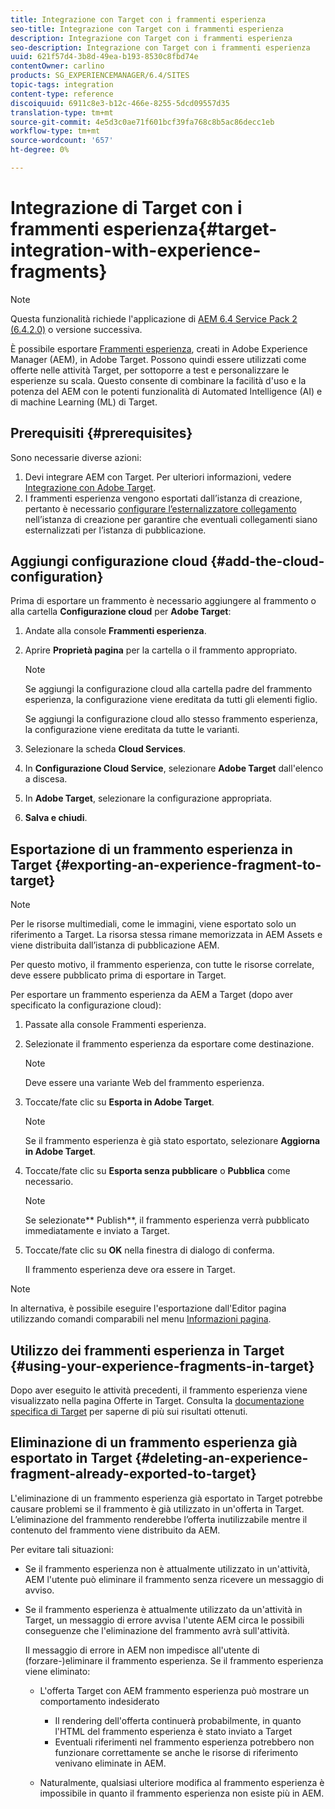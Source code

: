 ```yaml
---
title: Integrazione con Target con i frammenti esperienza
seo-title: Integrazione con Target con i frammenti esperienza
description: Integrazione con Target con i frammenti esperienza
seo-description: Integrazione con Target con i frammenti esperienza
uuid: 621f57d4-3b8d-49ea-b193-8530c8fbd74e
contentOwner: carlino
products: SG_EXPERIENCEMANAGER/6.4/SITES
topic-tags: integration
content-type: reference
discoiquuid: 6911c8e3-b12c-466e-8255-5dcd09557d35
translation-type: tm+mt
source-git-commit: 4e5d3c0ae71f601bcf39fa768c8b5ac86decc1eb
workflow-type: tm+mt
source-wordcount: '657'
ht-degree: 0%

---
```



# Integrazione di Target con i frammenti esperienza{#target-integration-with-experience-fragments}

>[!NOTE]
>
>Questa funzionalità richiede l&#39;applicazione di [AEM 6.4 Service Pack 2 (6.4.2.0)](/help/release-notes/sp-release-notes.md) o versione successiva.

È possibile esportare [Frammenti esperienza](/help/sites-authoring/experience-fragments.md), creati in Adobe Experience Manager (AEM), in  Adobe Target. Possono quindi essere utilizzati come offerte nelle attività Target, per sottoporre a test e personalizzare le esperienze su scala. Questo consente di combinare la facilità d&#39;uso e la potenza del AEM con le potenti funzionalità di Automated Intelligence (AI) e di machine Learning (ML) di Target.

## Prerequisiti {#prerequisites}

Sono necessarie diverse azioni:

1. Devi integrare AEM con Target. Per ulteriori informazioni, vedere [Integrazione con  Adobe Target](/help/sites-administering/target.md).
1. I frammenti esperienza vengono esportati dall’istanza di creazione, pertanto è necessario [configurare l’esternalizzatore collegamento](/help/sites-developing/externalizer.md) nell’istanza di creazione per garantire che eventuali collegamenti siano esternalizzati per l’istanza di pubblicazione.

## Aggiungi configurazione cloud {#add-the-cloud-configuration}

Prima di esportare un frammento è necessario aggiungere al frammento o alla cartella **Configurazione cloud** per **Adobe Target**:

1. Andate alla console **Frammenti esperienza**.
1. Aprire **Proprietà pagina** per la cartella o il frammento appropriato.

   >[!NOTE]
   >
   >Se aggiungi la configurazione cloud alla cartella padre del frammento esperienza, la configurazione viene ereditata da tutti gli elementi figlio.
   >
   >Se aggiungi la configurazione cloud allo stesso frammento esperienza, la configurazione viene ereditata da tutte le varianti.

1. Selezionare la scheda **Cloud Services**.

1. In **Configurazione Cloud Service**, selezionare **Adobe Target** dall&#39;elenco a discesa.
1. In **Adobe Target**, selezionare la configurazione appropriata.

1. **Salva e chiudi**.

## Esportazione di un frammento esperienza in Target {#exporting-an-experience-fragment-to-target}

>[!NOTE]
>
>Per le risorse multimediali, come le immagini, viene esportato solo un riferimento a Target. La risorsa stessa rimane memorizzata in  AEM Assets e viene distribuita dall’istanza di pubblicazione AEM.
>
>Per questo motivo, il frammento esperienza, con tutte le risorse correlate, deve essere pubblicato prima di esportare in Target.

Per esportare un frammento esperienza da AEM a Target (dopo aver specificato la configurazione cloud):

1. Passate alla console Frammenti esperienza.
1. Selezionate il frammento esperienza da esportare come destinazione.

   >[!NOTE]
   >
   >Deve essere una variante Web del frammento esperienza.

1. Toccate/fate clic su **Esporta in  Adobe Target**.

   >[!NOTE]
   >
   >Se il frammento esperienza è già stato esportato, selezionare **Aggiorna in  Adobe Target**.

1. Toccate/fate clic su **Esporta senza pubblicare** o **Pubblica** come necessario.

   >[!NOTE]
   >
   >Se selezionate** Publish**, il frammento esperienza verrà pubblicato immediatamente e inviato a Target.

1. Toccate/fate clic su **OK** nella finestra di dialogo di conferma.

   Il frammento esperienza deve ora essere in Target.

>[!NOTE]
>
>In alternativa, è possibile eseguire l&#39;esportazione dall&#39;Editor pagina utilizzando comandi comparabili nel menu [Informazioni pagina](/help/sites-authoring/author-environment-tools.md#page-information).

## Utilizzo dei frammenti esperienza in Target {#using-your-experience-fragments-in-target}

Dopo aver eseguito le attività precedenti, il frammento esperienza viene visualizzato nella pagina Offerte in Target. Consulta la [documentazione specifica di Target](https://experiencecloud.adobe.com/resources/help/en_US/target/target/aem-experience-fragments.html) per saperne di più sui risultati ottenuti.

## Eliminazione di un frammento esperienza già esportato in Target {#deleting-an-experience-fragment-already-exported-to-target}

L&#39;eliminazione di un frammento esperienza già esportato in Target potrebbe causare problemi se il frammento è già utilizzato in un&#39;offerta in Target. L’eliminazione del frammento renderebbe l’offerta inutilizzabile mentre il contenuto del frammento viene distribuito da AEM.

Per evitare tali situazioni:

* Se il frammento esperienza non è attualmente utilizzato in un&#39;attività, AEM l&#39;utente può eliminare il frammento senza ricevere un messaggio di avviso.
* Se il frammento esperienza è attualmente utilizzato da un&#39;attività in Target, un messaggio di errore avvisa l&#39;utente AEM circa le possibili conseguenze che l&#39;eliminazione del frammento avrà sull&#39;attività.

   Il messaggio di errore in AEM non impedisce all&#39;utente di (forzare-)eliminare il frammento esperienza. Se il frammento esperienza viene eliminato:

   * L&#39;offerta Target con AEM frammento esperienza può mostrare un comportamento indesiderato

      * Il rendering dell&#39;offerta continuerà probabilmente, in quanto l&#39;HTML del frammento esperienza è stato inviato a Target
      * Eventuali riferimenti nel frammento esperienza potrebbero non funzionare correttamente se anche le risorse di riferimento venivano eliminate in AEM.
   * Naturalmente, qualsiasi ulteriore modifica al frammento esperienza è impossibile in quanto il frammento esperienza non esiste più in AEM.


